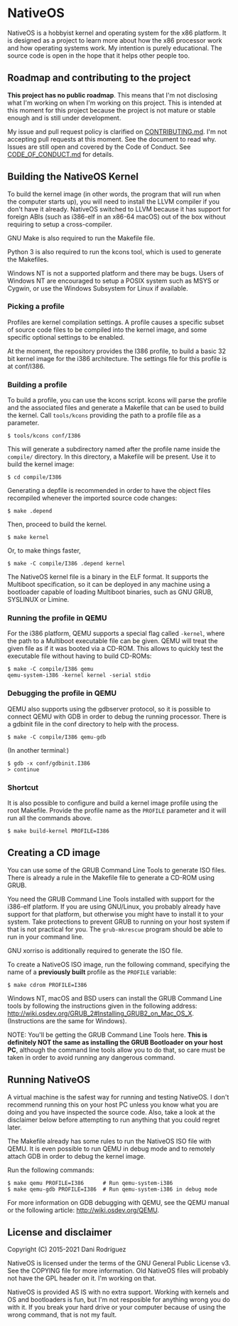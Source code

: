 # NativeOS

NativeOS is a hobbyist kernel and operating system for the x86
platform. It is designed as a project to learn more about how the x86
processor work and how operating systems work. My intention is purely
educational. The source code is open in the hope that it helps other
people too.

## Roadmap and contributing to the project

**This project has no public roadmap**. This means that I'm not disclosing
what I'm working on when I'm working on this project. This is intended at
this moment for this project because the project is not mature or stable
enough and is still under development.

My issue and pull request policy is clarified on [CONTRIBUTING.md][1]. I'm not
accepting pull requests at this moment. See the document to read why.
Issues are still open and covered by the Code of Conduct. See
[CODE\_OF\_CONDUCT.md][2] for details.

## Building the NativeOS Kernel

To build the kernel image (in other words, the program that will run
when the computer starts up), you will need to install the LLVM compiler
if you don't have it already. NativeOS switched to LLVM because it has
support for foreign ABIs (such as i386-elf in an x86-64 macOS) out of
the box without requiring to setup a cross-compiler.

GNU Make is also required to run the Makefile file.

Python 3 is also required to run the kcons tool, which is used to
generate the Makefiles.

Windows NT is not a supported platform and there may be bugs. Users
of Windows NT are encouraged to setup a POSIX system such as MSYS or
Cygwin, or use the Windows Subsystem for Linux if available.

### Picking a profile

Profiles are kernel compilation settings. A profile causes a specific
subset of source code files to be compiled into the kernel image, and
some specific optional settings to be enabled.

At the moment, the repository provides the I386 profile, to build a
basic 32 bit kernel image for the i386 architecture. The settings file
for this profile is at conf/I386.

### Building a profile

To build a profile, you can use the kcons script. kcons will parse the
profile and the associated files and generate a Makefile that can be
used to build the kernel. Call `tools/kcons` providing the path to a
profile file as a parameter.

    $ tools/kcons conf/I386

This will generate a subdirectory named after the profile name inside
the `compile/` directory. In this directory, a Makefile will be present.
Use it to build the kernel image:

    $ cd compile/I386

Generating a depfile is recommended in order to have the object files
recompiled whenever the imported source code changes:

    $ make .depend

Then, proceed to build the kernel.

    $ make kernel

Or, to make things faster,

    $ make -C compile/I386 .depend kernel

The NativeOS kernel file is a binary in the ELF format. It supports the
Multiboot specification, so it can be deployed in any machine using a
bootloader capable of loading Multiboot binaries, such as GNU GRUB,
SYSLINUX or Limine.

### Running the profile in QEMU

For the i386 platform, QEMU supports a special flag called `-kernel`,
where the path to a Multiboot executable file can be given. QEMU will
treat the given file as if it was booted via a CD-ROM. This allows to
quickly test the executable file without having to build CD-ROMs:

    $ make -C compile/I386 qemu
    qemu-system-i386 -kernel kernel -serial stdio

### Debugging the profile in QEMU

QEMU also supports using the gdbserver protocol, so it is possible to
connect QEMU with GDB in order to debug the running processor. There
is a gdbinit file in the conf directory to help with the process.

    $ make -C compile/I386 qemu-gdb

(In another terminal:)

    $ gdb -x conf/gdbinit.I386
    > continue

### Shortcut

It is also possible to configure and build a kernel image profile using
the root Makefile. Provide the profile name as the `PROFILE` parameter
and it will run all the commands above.

    $ make build-kernel PROFILE=I386

## Creating a CD image

You can use some of the GRUB Command Line Tools to generate ISO files.
There is already a rule in the Makefile file to generate a CD-ROM using
GRUB.

You need the GRUB Command Line Tools installed with support for the
i386-elf platform. If you are using GNU/Linux, you probably already have
support for that platform, but otherwise you might have to install it to
your system. Take protections to prevent GRUB to running on your host
system if that is not practical for you. The `grub-mkrescue` program
should be able to run in your command line.

GNU xorriso is additionally required to generate the ISO file.

To create a NativeOS ISO image, run the following command, specifying
the name of a **previously built** profile as the `PROFILE` variable:

    $ make cdrom PROFILE=I386

Windows NT, macOS and BSD users can install the GRUB Command Line tools
by following the instructions given in the following address:
<http://wiki.osdev.org/GRUB_2#Installing_GRUB2_on_Mac_OS_X>.
(Instructions are the same for Windows).

NOTE: You'll be getting the GRUB Command Line Tools here. **This is
definitely NOT the same as installing the GRUB Bootloader on your host
PC**, although the command line tools allow you to do that, so care must
be taken in order to avoid running any dangerous command.

## Running NativeOS

A virtual machine is the safest way for running and testing NativeOS.
I don't recommend running this on your host PC unless you know what
you are doing and you have inspected the source code. Also, take a
look at the disclaimer below before attempting to run anything that
you could regret later.

The Makefile already has some rules to run the NativeOS ISO file with
QEMU. It is even possible to run QEMU in debug mode and to remotely
attach GDB in order to debug the kernel image.

Run the following commands:

    $ make qemu PROFILE=I386      # Run qemu-system-i386
    $ make qemu-gdb PROFILE=I386  # Run qemu-system-i386 in debug mode

For more information on GDB debugging with QEMU, see the QEMU
manual or the following article: <http://wiki.osdev.org/QEMU>.

## License and disclaimer

Copyright (C) 2015-2021 Dani Rodríguez

NativeOS is licensed under the terms of the GNU General Public License v3.
See the COPYING file for more information. Old NativeOS files will
probably not have the GPL header on it. I'm working on that.

NativeOS is provided AS IS with no extra support. Working with kernels
and OS and bootloaders is fun, but I'm not resposible for anything wrong
you do with it. If you break your hard drive or your computer because
of using the wrong command, that is not my fault.

[1]: https://github.com/danirod/nativeos/blob/master/CONTRIBUTING.md
[2]: https://github.com/danirod/nativeos/blob/master/CODE_OF_CONDUCT.md
